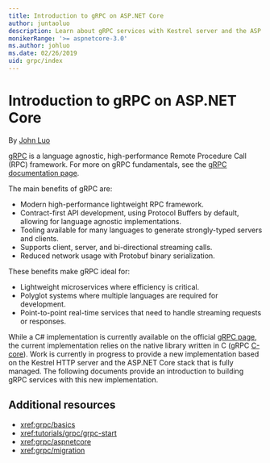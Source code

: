```yaml
---
title: Introduction to gRPC on ASP.NET Core
author: juntaoluo
description: Learn about gRPC services with Kestrel server and the ASP.NET Core stack.
monikerRange: '>= aspnetcore-3.0'
ms.author: johluo
ms.date: 02/26/2019
uid: grpc/index
---
```

# Introduction to gRPC on ASP.NET Core

By [John Luo](https://github.com/juntaoluo)

[gRPC](https://grpc.io/docs/guides/) is a language agnostic, high-performance Remote Procedure Call (RPC) framework. For more on gRPC fundamentals, see the [gRPC documentation page](https://grpc.io/docs/).

The main benefits of gRPC are:
* Modern high-performance lightweight RPC framework.
* Contract-first API development, using Protocol Buffers by default, allowing for language agnostic implementations.
* Tooling available for many languages to generate strongly-typed servers and clients.
* Supports client, server, and bi-directional streaming calls.
* Reduced network usage with Protobuf binary serialization.

These benefits make gRPC ideal for:
* Lightweight microservices where efficiency is critical.
* Polyglot systems where multiple languages are required for development.
* Point-to-point real-time services that need to handle streaming requests or responses.

While a C# implementation is currently available on the official [gRPC page](https://grpc.io/docs/quickstart/csharp.html), the current implementation relies on the native library written in C (gRPC [C-core](https://grpc.io/blog/grpc-stacks)). Work is currently in progress to provide a new implementation based on the Kestrel HTTP server and the ASP.NET Core stack that is fully managed. The following documents provide an introduction to building gRPC services with this new implementation.

## Additional resources

* <xref:grpc/basics>
* <xref:tutorials/grpc/grpc-start>
* <xref:grpc/aspnetcore>
* <xref:grpc/migration>